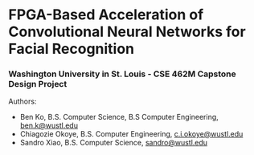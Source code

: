 # FPGA-Based Acceleration of Convolutional Neural Networks for Facial Recognition
### Washington University in St. Louis - CSE 462M Capstone Design Project


Authors: 
* Ben Ko, B.S. Computer Science, B.S Computer Engineering, <ben.k@wustl.edu> 
* Chiagozie Okoye, B.S. Computer Engineering, <c.i.okoye@wustl.edu> 
* Sandro Xiao, B.S. Computer Science, <sandro@wustl.edu>

